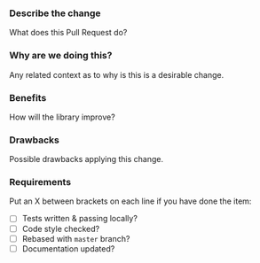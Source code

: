### Describe the change
What does this Pull Request do?

### Why are we doing this?
Any related context as to why is this is a desirable change.

### Benefits
How will the library improve?

### Drawbacks
Possible drawbacks applying this change.

### Requirements
Put an X between brackets on each line if you have done the item:

- [ ] Tests written & passing locally?
- [ ] Code style checked?
- [ ] Rebased with `master` branch?
- [ ] Documentation updated?
